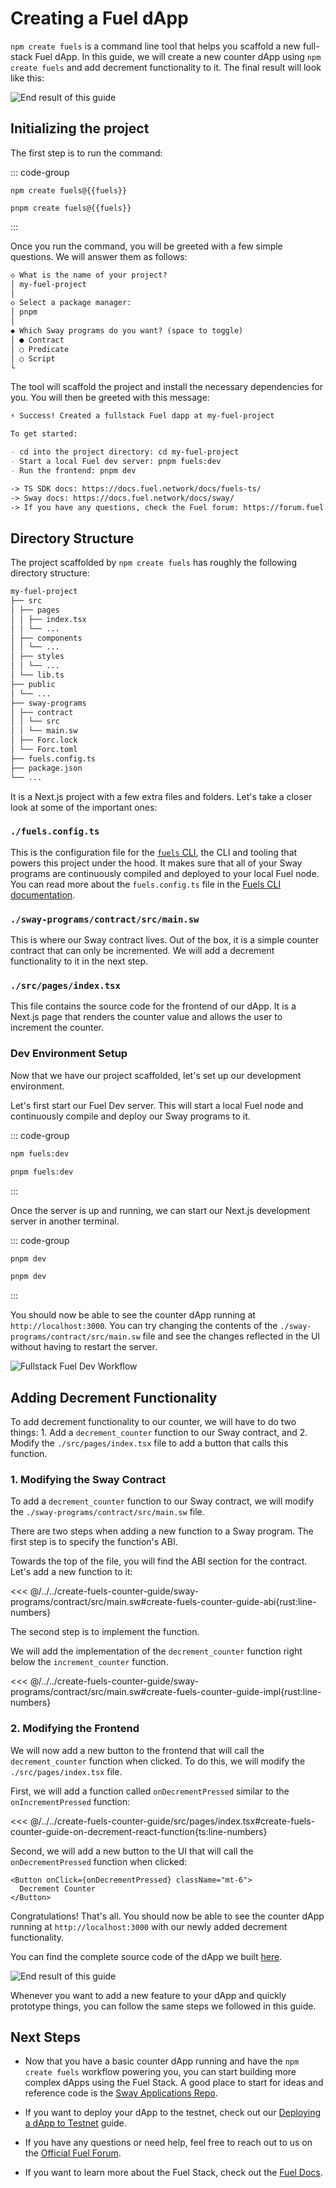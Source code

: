 <script setup>
  import { data } from '../../versions.data'
  const { fuels } = data
</script>

# Creating a Fuel dApp

`npm create fuels` is a command line tool that helps you scaffold a new full-stack Fuel dApp. In this guide, we will create a new counter dApp using `npm create fuels` and add decrement functionality to it. The final result will look like this:

![End result of this guide](../../public/creating-a-fuel-dapp-create-fuels-end-result.png)

## Initializing the project

The first step is to run the command:

::: code-group

```sh-vue [npm]
npm create fuels@{{fuels}}
```

```sh-vue [pnpm]
pnpm create fuels@{{fuels}}
```

:::

Once you run the command, you will be greeted with a few simple questions. We will answer them as follows:

```md
◇ What is the name of your project?
│ my-fuel-project
│
◇ Select a package manager:
│ pnpm
│
◆ Which Sway programs do you want? (space to toggle)
│ ● Contract
│ ○ Predicate
│ ○ Script
└
```

The tool will scaffold the project and install the necessary dependencies for you. You will then be greeted with this message:

```md
⚡️ Success! Created a fullstack Fuel dapp at my-fuel-project

To get started:

- cd into the project directory: cd my-fuel-project
- Start a local Fuel dev server: pnpm fuels:dev
- Run the frontend: pnpm dev

-> TS SDK docs: https://docs.fuel.network/docs/fuels-ts/
-> Sway docs: https://docs.fuel.network/docs/sway/
-> If you have any questions, check the Fuel forum: https://forum.fuel.network/
```

## Directory Structure

The project scaffolded by `npm create fuels` has roughly the following directory structure:

```md
my-fuel-project
├── src
│ ├── pages
│ │ ├── index.tsx
│ │ └── ...
│ ├── components
│ │ └── ...
│ ├── styles
│ │ └── ...
│ └── lib.ts
├── public
│ └── ...
├── sway-programs
│ ├── contract
│ │ └── src
│ │ └── main.sw
│ ├── Forc.lock
│ └── Forc.toml
├── fuels.config.ts
├── package.json
└── ...
```

It is a Next.js project with a few extra files and folders. Let's take a closer look at some of the important ones:

### `./fuels.config.ts`

This is the configuration file for the [`fuels` CLI](../fuels-cli/index.md), the CLI and tooling that powers this project under the hood. It makes sure that all of your Sway programs are continuously compiled and deployed to your local Fuel node. You can read more about the `fuels.config.ts` file in the [Fuels CLI documentation](../fuels-cli/config-file.md).

### `./sway-programs/contract/src/main.sw`

This is where our Sway contract lives. Out of the box, it is a simple counter contract that can only be incremented. We will add a decrement functionality to it in the next step.

### `./src/pages/index.tsx`

This file contains the source code for the frontend of our dApp. It is a Next.js page that renders the counter value and allows the user to increment the counter.

### Dev Environment Setup

Now that we have our project scaffolded, let's set up our development environment.

Let's first start our Fuel Dev server. This will start a local Fuel node and continuously compile and deploy our Sway programs to it.

::: code-group

```sh [npm]
npm fuels:dev
```

```sh [pnpm]
pnpm fuels:dev
```

:::

Once the server is up and running, we can start our Next.js development server in another terminal.

::: code-group

```sh [npm]
pnpm dev
```

```sh [pnpm]
pnpm dev
```

:::

You should now be able to see the counter dApp running at `http://localhost:3000`. You can try changing the contents of the `./sway-programs/contract/src/main.sw` file and see the changes reflected in the UI without having to restart the server.

![Fullstack Fuel Dev Workflow](../../public/creating-a-fuel-dapp-create-fuels-split-view.png)

## Adding Decrement Functionality

To add decrement functionality to our counter, we will have to do two things: 1. Add a `decrement_counter` function to our Sway contract, and 2. Modify the `./src/pages/index.tsx` file to add a button that calls this function.

### 1. Modifying the Sway Contract

To add a `decrement_counter` function to our Sway contract, we will modify the `./sway-programs/contract/src/main.sw` file.

There are two steps when adding a new function to a Sway program. The first step is to specify the function's ABI.

Towards the top of the file, you will find the ABI section for the contract. Let's add a new function to it:

<<< @/../../create-fuels-counter-guide/sway-programs/contract/src/main.sw#create-fuels-counter-guide-abi{rust:line-numbers}

The second step is to implement the function.

We will add the implementation of the `decrement_counter` function right below the `increment_counter` function.

<<< @/../../create-fuels-counter-guide/sway-programs/contract/src/main.sw#create-fuels-counter-guide-impl{rust:line-numbers}

### 2. Modifying the Frontend

We will now add a new button to the frontend that will call the `decrement_counter` function when clicked. To do this, we will modify the `./src/pages/index.tsx` file.

First, we will add a function called `onDecrementPressed` similar to the `onIncrementPressed` function:

<<< @/../../create-fuels-counter-guide/src/pages/index.tsx#create-fuels-counter-guide-on-decrement-react-function{ts:line-numbers}

Second, we will add a new button to the UI that will call the `onDecrementPressed` function when clicked:

<!-- TODO: our docs engine currently does not detect comments in JSX -->

```tsx
<Button onClick={onDecrementPressed} className="mt-6">
  Decrement Counter
</Button>
```

Congratulations! That's all. You should now be able to see the counter dApp running at `http://localhost:3000` with our newly added decrement functionality.

You can find the complete source code of the dApp we built [here](https://github.com/FuelLabs/fuels-ts/tree/master/apps/create-fuels-counter-guide).

![End result of this guide](../../public/creating-a-fuel-dapp-create-fuels-end-result.png)

Whenever you want to add a new feature to your dApp and quickly prototype things, you can follow the same steps we followed in this guide.

## Next Steps

- Now that you have a basic counter dApp running and have the `npm create fuels` workflow powering you, you can start building more complex dApps using the Fuel Stack. A good place to start for ideas and reference code is the [Sway Applications Repo](https://github.com/FuelLabs/sway-applications).

- If you want to deploy your dApp to the testnet, check out our [Deploying a dApp to Testnet](./deploying-a-dapp-to-testnet.md) guide.

- If you have any questions or need help, feel free to reach out to us on the [Official Fuel Forum](https://forum.fuel.network/).

- If you want to learn more about the Fuel Stack, check out the [Fuel Docs](https://docs.fuel.network/).
